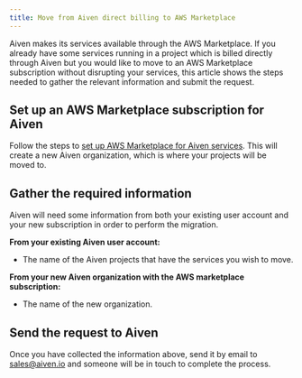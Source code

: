 ```yaml
---
title: Move from Aiven direct billing to AWS Marketplace
---
```


Aiven makes its services available through the AWS Marketplace. If you
already have some services running in a project which is billed directly
through Aiven but you would like to move to an AWS Marketplace
subscription without disrupting your services, this article shows the
steps needed to gather the relevant information and submit the request.

## Set up an AWS Marketplace subscription for Aiven

Follow the steps to
[set up AWS Marketplace for Aiven services](billing-aws-marketplace-subscription). This will create a new Aiven organization, which is where
your projects will be moved to.

## Gather the required information

Aiven will need some information from both your existing user account
and your new subscription in order to perform the migration.

**From your existing Aiven user account:**

-   The name of the Aiven projects that have the services you wish to
    move.

**From your new Aiven organization with the AWS marketplace
subscription:**

-   The name of the new organization.

## Send the request to Aiven

Once you have collected the information above, send it by email to
[sales@aiven.io](mailto:sales@aiven.io) and someone will be in touch to complete the process.
